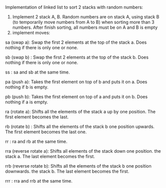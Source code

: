 Implementation of linked list to sort 2 stacks with random numbers:
1. Implement 2 stack A, B. Random numbers are on stack A, using stack B (to temporarily move numbers from A to B) when sorting more than 3 numbers. After finish sorting, all numbers must be on A and B is empty
2. implement moves: 

sa (swap a): Swap the first 2 elements at the top of the stack a. Does nothing if there is only one or none. 

sb (swap b) : Swap the first 2 elements at the top of the stack b. Does nothing if there is only one or none. 

ss : sa and sb at the same time. 

pa (push a): Takes the first element on top of b and puts it on a. Does nothing if b is empty. 

pb (push b): Takes the first element on top of a and puts it on b. Does nothing if a is empty. 

ra (rotate a): Shifts all the elements of the stack a up by one position. The first element becomes the last. 

rb (rotate b) : Shifts all the elements of the stack b one position upwards. The first element becomes the last one. 

rr : ra and rb at the same time. 

rra (reverse rotate a): Shifts all elements of the stack down one position. the stack a. The last element becomes the first. 

rrb (reverse rotate b): Shifts all the elements of the stack b one position downwards. the stack b. The last element becomes the first. 

rrr : rra and rrb at the same time.
